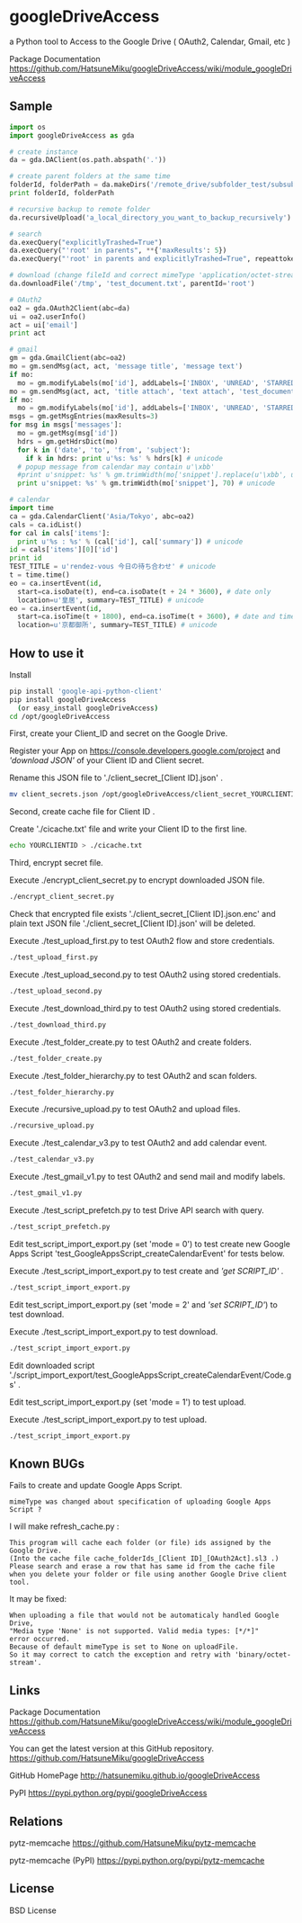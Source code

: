 googleDriveAccess
=================

a Python tool to Access to the Google Drive ( OAuth2, Calendar, Gmail, etc )

Package Documentation https://github.com/HatsuneMiku/googleDriveAccess/wiki/module_googleDriveAccess


Sample
------

``` python
import os
import googleDriveAccess as gda

# create instance
da = gda.DAClient(os.path.abspath('.'))

# create parent folders at the same time
folderId, folderPath = da.makeDirs('/remote_drive/subfolder_test/subsubfolder')
print folderId, folderPath

# recursive backup to remote folder
da.recursiveUpload('a_local_directory_you_want_to_backup_recursively')

# search
da.execQuery("explicitlyTrashed=True")
da.execQuery("'root' in parents", **{'maxResults': 5})
da.execQuery("'root' in parents and explicitlyTrashed=True", repeattoken=True, **{'maxResults': 500})

# download (change fileId and correct mimeType 'application/octet-stream' etc.)
da.downloadFile('/tmp', 'test_document.txt', parentId='root')

# OAuth2
oa2 = gda.OAuth2Client(abc=da)
ui = oa2.userInfo()
act = ui['email']
print act

# gmail
gm = gda.GmailClient(abc=oa2)
mo = gm.sendMsg(act, act, 'message title', 'message text')
if mo:
  mo = gm.modifyLabels(mo['id'], addLabels=['INBOX', 'UNREAD', 'STARRED'])
mo = gm.sendMsg(act, act, 'title attach', 'text attach', 'test_document.txt')
if mo:
  mo = gm.modifyLabels(mo['id'], addLabels=['INBOX', 'UNREAD', 'STARRED'])
msgs = gm.getMsgEntries(maxResults=3)
for msg in msgs['messages']:
  mo = gm.getMsg(msg['id'])
  hdrs = gm.getHdrsDict(mo)
  for k in ('date', 'to', 'from', 'subject'):
    if k in hdrs: print u'%s: %s' % hdrs[k] # unicode
  # popup message from calendar may contain u'\xbb'
  #print u'snippet: %s' % gm.trimWidth(mo['snippet'].replace(u'\xbb', u'>'), 70)
  print u'snippet: %s' % gm.trimWidth(mo['snippet'], 70) # unicode

# calendar
import time
ca = gda.CalendarClient('Asia/Tokyo', abc=oa2)
cals = ca.idList()
for cal in cals['items']:
  print u'%s : %s' % (cal['id'], cal['summary']) # unicode
id = cals['items'][0]['id']
print id
TEST_TITLE = u'rendez-vous 今日の待ち合わせ' # unicode
t = time.time()
eo = ca.insertEvent(id,
  start=ca.isoDate(t), end=ca.isoDate(t + 24 * 3600), # date only
  location=u'皇居', summary=TEST_TITLE) # unicode
eo = ca.insertEvent(id,
  start=ca.isoTime(t + 1800), end=ca.isoTime(t + 3600), # date and time
  location=u'京都御所', summary=TEST_TITLE) # unicode
```


How to use it
-------------

Install

``` bash
pip install 'google-api-python-client'
pip install googleDriveAccess
  (or easy_install googleDriveAccess)
cd /opt/googleDriveAccess
```


First, create your Client_ID and secret on the Google Drive.

Register your App on https://console.developers.google.com/project
and *'download JSON'* of your Client ID and Client secret.

Rename this JSON file to './client_secret_[Client ID].json' .

``` bash
mv client_secrets.json /opt/googleDriveAccess/client_secret_YOURCLIENTID.json
```


Second, create cache file for Client ID .

Create './cicache.txt' file and write your Client ID to the first line.

``` bash
echo YOURCLIENTID > ./cicache.txt
```


Third, encrypt secret file.

Execute ./encrypt_client_secret.py to encrypt downloaded JSON file.

``` bash
./encrypt_client_secret.py
```


Check that encrypted file exists './client_secret_[Client ID].json.enc'
and plain text JSON file './client_secret_[Client ID].json' will be deleted.

Execute ./test_upload_first.py to test OAuth2 flow and store credentials.

``` bash
./test_upload_first.py
```


Execute ./test_upload_second.py to test OAuth2 using stored credentials.

``` bash
./test_upload_second.py
```


Execute ./test_download_third.py to test OAuth2 using stored credentials.

``` bash
./test_download_third.py
```


Execute ./test_folder_create.py to test OAuth2 and create folders.

``` bash
./test_folder_create.py
```


Execute ./test_folder_hierarchy.py to test OAuth2 and scan folders.

``` bash
./test_folder_hierarchy.py
```


Execute ./recursive_upload.py to test OAuth2 and upload files.

``` bash
./recursive_upload.py
```


Execute ./test_calendar_v3.py to test OAuth2 and add calendar event.

``` bash
./test_calendar_v3.py
```


Execute ./test_gmail_v1.py to test OAuth2 and send mail and modify labels.

``` bash
./test_gmail_v1.py
```


Execute ./test_script_prefetch.py to test Drive API search with query.

``` bash
./test_script_prefetch.py
```


Edit test_script_import_export.py (set 'mode = 0')
to test create new Google Apps Script
'test_GoogleAppsScript_createCalendarEvent' for tests below.

Execute ./test_script_import_export.py to test create and *'get SCRIPT_ID'* .

``` bash
./test_script_import_export.py
```


Edit test_script_import_export.py (set 'mode = 2' and *'set SCRIPT_ID'*)
to test download.

Execute ./test_script_import_export.py to test download.

``` bash
./test_script_import_export.py
```


Edit downloaded script
'./script_import_export/test_GoogleAppsScript_createCalendarEvent/Code.gs' .

Edit test_script_import_export.py (set 'mode = 1') to test upload.

Execute ./test_script_import_export.py to test upload.

``` bash
./test_script_import_export.py
```


Known BUGs
----------

Fails to create and update Google Apps Script.

```
mimeType was changed about specification of uploading Google Apps Script ?
```


I will make refresh_cache.py :

```
This program will cache each folder (or file) ids assigned by the Google Drive.
(Into the cache file cache_folderIds_[Client ID]_[OAuth2Act].sl3 .)
Please search and erase a row that has same id from the cache file
when you delete your folder or file using another Google Drive client tool.
```


It may be fixed:

```
When uploading a file that would not be automaticaly handled Google Drive,
"Media type 'None' is not supported. Valid media types: [*/*]"
error occurred.
Because of default mimeType is set to None on uploadFile.
So it may correct to catch the exception and retry with 'binary/octet-stream'.
```


Links
-----

Package Documentation https://github.com/HatsuneMiku/googleDriveAccess/wiki/module_googleDriveAccess

You can get the latest version at this GitHub repository.
https://github.com/HatsuneMiku/googleDriveAccess

GitHub HomePage http://hatsunemiku.github.io/googleDriveAccess

PyPI https://pypi.python.org/pypi/googleDriveAccess


Relations
---------

pytz-memcache https://github.com/HatsuneMiku/pytz-memcache

pytz-memcache (PyPI) https://pypi.python.org/pypi/pytz-memcache


License
-------

BSD License

